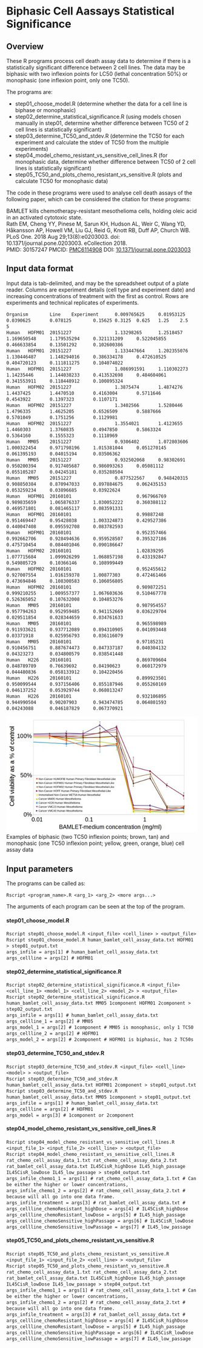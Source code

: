 Biphasic Cell Aassays Statistical Significance
==============================================

## Overview

These R programs process cell death assay data to determine if there is a statistically significant difference between 2 cell lines.
The data may be biphasic with two inflexion points for LC50 (lethal concentration 50%) or monophasic (one inflexion point, only one TC50).

The programs are:

* step01_choose_model.R (determine whether the data for a cell line is biphase or monophasic)
* step02_determine_statistical_significance.R (using models chosen manually in step01, determine whether difference between TC50 of 2 cell lines is statistically significant)
* step03_determine_TC50_and_stdev.R (determine the TC50 for each experiment and calculate the stdev of TC50 from the multiple experiments)
* step04_model_chemo_resistant_vs_sensitive_cell_lines.R (for monophasic data, determine whether difference between TC50 of 2 cell lines is statistically significant)
* step05_TC50_and_plots_chemo_resistant_vs_sensitive.R (plots and calculate TC50 for monophasic data)

The code in these programs were used to analyse cell death assays of the following paper, which can be considered the citation for these programs:  

BAMLET kills chemotherapy-resistant mesothelioma cells, holding oleic acid in an activated cytotoxic state.  
Rath EM, Cheng YY, Pinese M, Sarun KH, Hudson AL, Weir C, Wang YD, Håkansson AP, Howell VM, Liu GJ, Reid G, Knott RB, Duff AP, Church WB.  
PLoS One. 2018 Aug 29;13(8):e0203003. doi: 10.1371/journal.pone.0203003. eCollection 2018.  
PMID: 30157247 PMCID: [PMC6114908](https://www.ncbi.nlm.nih.gov/pubmed/30157247) DOI: [10.1371/journal.pone.0203003](https://journals.plos.org/plosone/article?id=10.1371/journal.pone.0203003)

## Input data format

Input data is tab-delimited, and may be the spreadsheet output of a plate reader. 
Columns are experiment details (cell type and experiment date) and increasing concentrations of treatment with the first as control.
Rows are experiments and technical replicates of experiments.

```
Organism        Line    Experiment      0.009765625     0.01953125      0.0390625       0.078125        0.15625 0.3125  0.625   1.25    2.5     5
Human   HOFM01  20151227                1.13298265      1.2518457       1.169650548     1.179535294     0.321131209     0.522045855     0.466633854     0.13501292      0.102600386
Human   HOFM01  20151227                1.133447664     1.202355076     1.130446487     1.148294016     0.386334178     0.472610525     0.404720123     0.111811275     0.104074022
Human   HOFM01  20151227                1.086991591     1.110302273     1.14235446      1.144038233     0.413532698     0.484604061     0.341553911     0.118448912     0.100895324
Human   HOFM02  20151227                1.3875474       1.4874276       1.4437425       1.4470510       0.4163004       0.5711646       0.4543922       0.1397323       0.1107171
Human   HOFM02  20151227                1.3402566       1.5280446       1.4796335       1.4625205       0.6526509       0.5887666       0.5701049       0.1751256       0.1129981
Human   HOFM02  20151227                1.3554021       1.4123655       1.4460303       1.3760835       0.4947850       0.5863324       0.5364160       0.1555323       0.1118969
Human   MM05    20151227                0.9306402       1.072803606     1.000322454     0.971798196     1.015381044     0.051270145     0.061395193     0.04015194      0.03506362
Human   MM05    20151227                0.932502068     0.98302691      0.950200394     0.917405687     0.986093263     0.05081112      0.055105287     0.04245181      0.035288504
Human   MM05    20151227                0.877522567     0.948420315     0.908850384     0.870947033     0.897884675     0.062435153     0.053259234     0.03896685      0.03922624
Human   HOFM01  20160101                        0.967966769     0.989835659     1.065876337     1.030052222     0.360388112     0.469571801     0.081465117     0.083591331
Human   HOFM01  20160101                        0.99887248      0.951469447     0.95428038      1.003324873     0.429527386     0.440047408     0.095592708     0.083782593
Human   HOFM01  20160101                        0.952357466     0.992662706     0.928494636     0.959528507     0.395327186     0.475710454     0.084401046     0.090186647
Human   HOFM02  20160101                        1.02839295      1.077715684     1.099926299     1.068857198     0.433192847     0.549805729     0.10366146      0.108999449
Human   HOFM02  20160101                        0.952455612     0.927007554     1.016159378     1.00877303      0.472461466     0.473694846     0.108300583     0.106056805
Human   HOFM02  20160101                        0.989872251     0.999210255     1.009557377     1.067603636     0.510467778     0.526365052     0.107632008     0.104853276
Human   MM05    20160101                        0.987954557     0.957794263     0.952959485     0.941152669     0.036229704     0.029511854     0.028344659     0.034761633
Human   MM05    20160101                        0.965598989     0.911933621     0.937712089     0.894310905     0.041093448     0.03371918      0.025956793     0.036116079
Human   MM05    20160101                        0.97185231      0.910456751     0.887674473     0.847337187     0.040304132     0.04323273      0.034800579     0.038541448
Human   H226    20160101                        0.869709604     0.848789789     0.76639692      0.84190623      0.060172979     0.044480836     0.058133912     0.104220456
Human   H226    20160101                        0.899923501     0.950099544     0.937156406     0.855187946     0.055260169     0.046137252     0.053929744     0.068013247
Human   H226    20160101                        0.932106895     0.944990504     0.90207903      0.943474785     0.064801593     0.04243088      0.046187829     0.067370921
```

![Examples of biphasic (two TC50 inflexion points; brown, tan) and monophasic (one TC50 inflexion point; yellow, green, orange, blue) cell assay data](/docs/cell_viability_biphasic_and_monophasic.jpg?raw=true "Example of biphasic (brown, tan) and monophasic (yellow, green, orange, blue) cell assay data")  
Examples of biphasic (two TC50 inflexion points; brown, tan) and monophasic (one TC50 inflexion point; yellow, green, orange, blue) cell assay data  

## Input parameters

The programs can be called as: 
```
Rscript <program_name>.R <arg_1> <arg_2> <more args...>
```
The arguments of each program can be seen at the top of the program.

#### step01_choose_model.R
```
Rscript step01_choose_model.R <input_file> <cell_line> > <output_file>
Rscript step01_choose_model.R human_bamlet_cell_assay_data.txt HOFM01 > step01_output.txt
args_infile = args[1] # human_bamlet_cell_assay_data.txt
args_cellline = args[2] # HOFM01
```

#### step02_determine_statistical_significance.R
```
Rscript step02_determine_statistical_significance.R <input_file> <cell_line_1> <model_1> <cell_line_2> <model_2> > <output_file>
Rscript step02_determine_statistical_significance.R human_bamlet_cell_assay_data.txt MM05 1component HOFM01 2component > step02_output.txt
args_infile = args[1] # human_bamlet_cell_assay_data.txt
args_cellline_1 = args[2] # MM05
args_model_1 = args[2] # 1component # MM05 is monophasic, only 1 TC50
args_cellline_2 = args[2] # HOFM01
args_model_2 = args[2] # 2component # HOFM01 is biphasic, has 2 TC50s
```

#### step03_determine_TC50_and_stdev.R
```
Rscript step03_determine_TC50_and_stdev.R <input_file> <cell_line> <model> > <output_file>
Rscript step03_determine_TC50_and_stdev.R human_bamlet_cell_assay_data.txt HOFM01 2component > step01_output.txt
Rscript step03_determine_TC50_and_stdev.R human_bamlet_cell_assay_data.txt MM05 1component > step01_output.txt
args_infile = args[1] # human_bamlet_cell_assay_data.txt
args_cellline = args[2] # HOFM01
args_model = args[3] # 1component or 2component
```

#### step04_model_chemo_resistant_vs_sensitive_cell_lines.R
```
Rscript step04_model_chemo_resistant_vs_sensitive_cell_lines.R <input_file_1> <input_file_2> <cell_line> > <output_file>
Rscript step04_model_chemo_resistant_vs_sensitive_cell_lines.R rat_chemo_cell_assay_data_1.txt rat_chemo_cell_assay_data_2.txt rat_bamlet_cell_assay_data.txt IL45CisR_highDose IL45_high_passage IL45CisR_lowDose IL45_low_passage > step04_output.txt
args_infile_chemo1_1 = args[1] # rat_chemo_cell_assay_data_1.txt # Can be either the higher or lower concentrations,
args_infile_chemo1_2 = args[2] # rat_chemo_cell_assay_data_2.txt # because will all go into one data frame.
args_infile_treatment = args[3] # rat_bamlet_cell_assay_data.txt # 
args_cellline_chemoResistant_highDose = args[4] # IL45CisR_highDose
args_cellline_chemoResistant_lowDose = args[5] # IL45_high_passage
args_cellline_chemoSensitive_highPassage = args[6] # IL45CisR_lowDose
args_cellline_chemoSensitive_lowPassage = args[7] # IL45_low_passage
```

#### step05_TC50_and_plots_chemo_resistant_vs_sensitive.R
```
Rscript step05_TC50_and_plots_chemo_resistant_vs_sensitive.R <input_file_1> <input_file_2> <cell_line> > <output_file>
Rscript step05_TC50_and_plots_chemo_resistant_vs_sensitive.R rat_chemo_cell_assay_data_1.txt rat_chemo_cell_assay_data_2.txt rat_bamlet_cell_assay_data.txt IL45CisR_highDose IL45_high_passage IL45CisR_lowDose IL45_low_passage > step04_output.txt
args_infile_chemo1_1 = args[1] # rat_chemo_cell_assay_data_1.txt # Can be either the higher or lower concentrations,
args_infile_chemo1_2 = args[2] # rat_chemo_cell_assay_data_2.txt # because will all go into one data frame.
args_infile_treatment = args[3] # rat_bamlet_cell_assay_data.txt # 
args_cellline_chemoResistant_highDose = args[4] # IL45CisR_highDose
args_cellline_chemoResistant_lowDose = args[5] # IL45_high_passage
args_cellline_chemoSensitive_highPassage = args[6] # IL45CisR_lowDose
args_cellline_chemoSensitive_lowPassage = args[7] # IL45_low_passage
```
